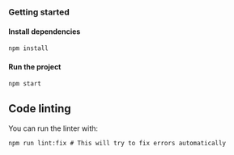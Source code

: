 ### Getting started


#### Install dependencies

```bash
npm install
```

#### Run the project


```bash
npm start
```


## Code linting

You can run the linter with:

    npm run lint:fix # This will try to fix errors automatically
